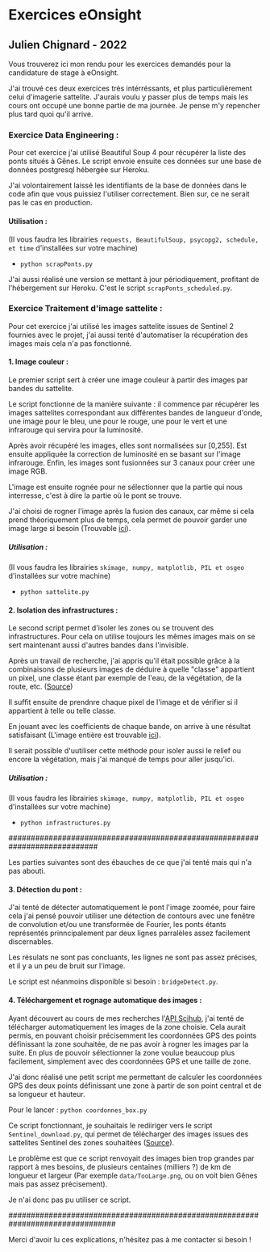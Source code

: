 # Exercices eOnsight
## Julien Chignard - 2022

Vous trouverez ici mon rendu pour les exercices demandés pour la candidature de stage à eOnsight.

J'ai trouvé ces deux exercices très intérréssants, et plus particulièrement celui d'imagerie sattelite. J'aurais voulu y passer plus de temps mais les cours ont occupé une bonne partie de ma journée. Je pense m'y repencher plus tard quoi qu'il arrive.

### Exercice Data Engineering :
Pour cet exercice j'ai utilisé Beautiful Soup 4 pour récupérer la liste des ponts situés à Gênes. Le script envoie ensuite ces données sur une base de données postgresql hébergée sur Heroku.

J'ai volontairement laissé les identifiants de la base de données dans le code afin que vous puissiez l'utiliser correctement. Bien sur, ce ne serait pas le cas en production.

#### Utilisation :
(Il vous faudra les librairies `requests, BeautifulSoup, psycopg2, schedule, et time` d'installées sur votre machine)

- `python scrapPonts.py`

J'ai aussi réalisé une version se mettant à jour périodiquement, profitant de l'hébergement sur Heroku. C'est le script `scrapPonts_scheduled.py`.

### Exercice Traitement d'image sattelite :
Pour cet exercice j'ai utilisé les images sattelite issues de Sentinel 2 fournies avec le projet, j'ai aussi tenté d'automatiser la récupération des images mais cela n'a pas fonctionné.

#### 1. Image couleur :
Le premier script sert à créer une image couleur à partir des images par bandes du sattelite.

Le script fonctionne de la manière suivante : il commence par récupérer les images sattelites correspondant aux différentes bandes de langueur d'onde, une image pour le bleu, une pour le rouge, une pour le vert et une infrarouge qui servira pour la luminosité.

Après avoir récupéré les images, elles sont normalisées sur \[0,255\]. Est ensuite appliquée la correction de luminosité en se basant sur l'image infrarouge.
Enfin, les images sont fusionnées sur 3 canaux pour créer une image RGB.

L'image est ensuite rognée pour ne sélectionner que la partie qui nous interresse, c'est à dire la partie où le pont se trouve.

J'ai choisi de rogner l'image après la fusion des canaux, car même si cela prend théoriquement plus de temps, cela permet de pouvoir garder une image large si besoin (Trouvable [ici](https://github.com/MrAntex/eOnsight_exercices/blob/master/imagerie_sattelite/data/sattelite_full.png)).

##### Utilisation :
(Il vous faudra les librairies `skimage, numpy, matplotlib, PIL et osgeo` d'installées sur votre machine)

- `python sattelite.py`

#### 2. Isolation des infrastructures :
Le second script permet d'isoler les zones ou se trouvent des infrastructures.
Pour cela on utilise toujours les mêmes images mais on se sert maintenant aussi d'autres bandes dans l'invisible.

Après un travail de recherche, j'ai appris qu'il était possible grâce à la combinaisons de plusieurs images de déduire à quelle "classe"  appartient un pixel, une classe étant par exemple de l'eau, de la végétation, de la route, etc.
([Source](https://sentinels.copernicus.eu/web/sentinel/technical-guides/sentinel-2-msi/level-2a/algorithm))

Il suffit ensuite de prendnre chaque pixel de l'image et de vérifier si il appartient à telle ou telle classe.

En jouant avec les coefficients de chaque bande, on arrive à une résultat satisfaisant (L'image entière est trouvable [ici](https://github.com/MrAntex/eOnsight_exercices/blob/master/imagerie_sattelite/data/infrasctructures_full.png)).

Il serait possible d'uutiliser cette méthode pour isoler aussi le relief ou encore la végétation, mais j'ai manqué de temps pour aller jusqu'ici.

##### Utilisation :
(Il vous faudra les librairies `skimage, numpy, matplotlib, PIL et osgeo` d'installées sur votre machine)

- `python infrastructures.py`

############################################################################

Les parties suivantes sont des ébauches de ce que j'ai tenté mais qui n'a pas abouti.

#### 3. Détection du pont :
J'ai tenté de détecter automatiquement le pont l'image zoomée, pour faire cela j'ai pensé pouvoir utiliser une détection de contours avec une fenêtre de convolution et/ou une transformée de Fourier, les ponts étants représentés prinncipalement par deux lignes parralèles assez facilement discernables.

Les résulats ne sont pas concluants, les lignes ne sont pas assez précises, et il y a un peu de bruit sur l'image.

Le script est néanmoins disponible si besoin : `bridgeDetect.py`.


#### 4. Téléchargement et rognage automatique des images :
Ayant découvert au cours de mes recherches l'[API Scihub](https://scihub.copernicus.eu/), j'ai tenté de télécharger automatiquement les images de la zone choisie. Cela aurait permis, en pouvant choisir précisemment les coordonnées GPS des points définissant la zone souhaitée, de ne pas avoir à rogner les images par la suite. En plus de pouvoir sélectionner la zone voulue beaucoup plus facilement, simplement avec des coordonnées GPS et une taille de zone.

J'ai donc réalisé une petit script me permettant de calculer les coordonnées GPS des deux points définissant une zone à partir de son point central et de sa longueur et hauteur.

Pour le lancer : `python coordonnes_box.py`

Ce script fonctionnant, je souhaitais le rediiriger vers le script `Sentinel_download.py`, qui permet de télécharger des images issues des sattelites Sentinel des zones souhaitées ([Source](https://github.com/olivierhagolle/Sentinel-download)).

Le problème est que ce script renvoyait des images bien trop grandes par rapport à mes besoins, de plusieurs centaines (milliers ?) de km de longueur et largeur (Par exemple `data/TooLarge.png`, ou on voit bien Gênes mais pas assez précisement).

Je n'ai donc pas pu utiliser ce script.

################################################################################

Merci d'avoir lu ces explications, n'hésitez pas à me contacter si besoin !
